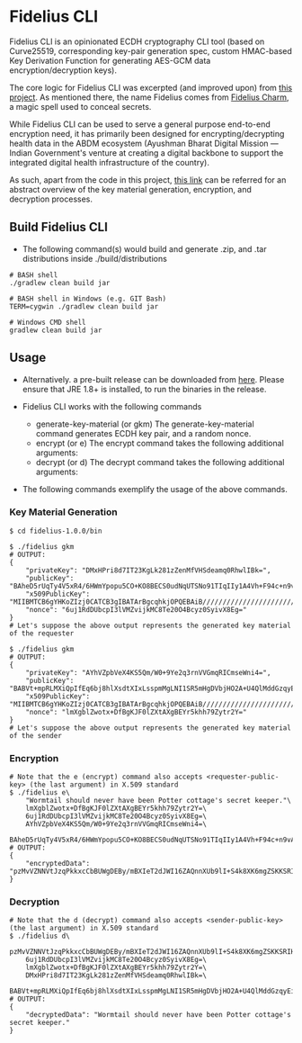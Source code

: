 # Fidelius CLI

Fidelius CLI is an opinionated ECDH cryptography CLI tool (based on Curve25519, corresponding key-pair generation spec, custom HMAC-based Key Derivation Function for generating AES-GCM data encryption/decryption keys).

The core logic for Fidelius CLI was excerpted (and improved upon) from [this project](https://github.com/sukreet/fidelius). As mentioned there, the name Fidelius comes from [Fidelius Charm](https://harrypotter.fandom.com/wiki/Fidelius_Charm), a magic spell used to conceal secrets.

While Fidelius CLI can be used to serve a general purpose end-to-end encryption need, it has primarily been designed for encrypting/decrypting health data in the ABDM ecosystem (Ayushman Bharat Digital Mission — Indian Government's venture at creating a digital backbone to support the integrated digital health infrastructure of the country).

As such, apart from the code in this project, [this link](https://sandbox.abdm.gov.in/docs/data_encrypt_decrypt) can be referred for an abstract overview of the key material generation, encryption, and decryption processes.

## Build Fidelius CLI

-   The following command(s) would build and generate .zip, and .tar distributions inside ./build/distributions

```
# BASH shell
./gradlew clean build jar

# BASH shell in Windows (e.g. GIT Bash)
TERM=cygwin ./gradlew clean build jar

# Windows CMD shell
gradlew clean build jar
```

## Usage

-   Alternatively. a pre-built release can be downloaded from [here](https://github.com/mgrmtech/fidelius-cli/releases). Please ensure that JRE 1.8+ is installed, to run the binaries in the release.

-   Fidelius CLI works with the following commands

    -   generate-key-material (or gkm)
        The generate-key-material command generates ECDH key pair, and a random nonce.
    -   encrypt (or e)
        The encrypt command takes the following additional arguments:
        <string-to-encrypt> <sender-nonce> <requester-nonce> <sender-private-key> <requester-public-key>
    -   decrypt (or d)
        The decrypt command takes the following additional arguments:
        <encrypted-data> <requester-nonce> <sender-nonce> <requester-private-key> <sender-public-key>

-   The following commands exemplify the usage of the above commands.

### Key Material Generation

```
$ cd fidelius-1.0.0/bin

$ ./fidelius gkm
# OUTPUT:
{
	"privateKey": "DMxHPri8d7IT23KgLk281zZenMfVHSdeamq0RhwlIBk=",
	"publicKey": "BAheD5rUqTy4V5xR4/6HWmYpopu5CO+KO8BECS0udNqUTSNo91TIqIIy1A4Vh+F94c+n9vAcwXU2bGcfsI5f69Y=",
	"x509PublicKey": "MIIBMTCB6gYHKoZIzj0CATCB3gIBATArBgcqhkjOPQEBAiB/////////////////////////////////////////7TBEBCAqqqqqqqqqqqqqqqqqqqqqqqqqqqqqqqqqqqqYSRShRAQge0Je0Je0Je0Je0Je0Je0Je0Je0Je0Je0JgtenHcQyGQEQQQqqqqqqqqqqqqqqqqqqqqqqqqqqqqqqqqqqqqqqq0kWiCuGaG4oIa04B7dLHdI0UySPU1+bXxhsinpxaJ+ztPZAiAQAAAAAAAAAAAAAAAAAAAAFN753qL3nNZYEmMaXPXT7QIBCANCAAQIXg+a1Kk8uFecUeP+h1pmKaKbuQjvijvARAktLnTalE0jaPdUyKiCMtQOFYfhfeHPp/bwHMF1NmxnH7COX+vW",
	"nonce": "6uj1RdDUbcpI3lVMZvijkMC8Te20O4Bcyz0SyivX8Eg="
}
# Let's suppose the above output represents the generated key material of the requester

$ ./fidelius gkm
# OUTPUT:
{
	"privateKey": "AYhVZpbVeX4KS5Qm/W0+9Ye2q3rnVVGmqRICmseWni4=",
	"publicKey": "BABVt+mpRLMXiQpIfEq6bj8hlXsdtXIxLsspmMgLNI1SR5mHgDVbjHO2A+U4QlMddGzqyEidzm1AkhtSxSO2Ahg=",
	"x509PublicKey": "MIIBMTCB6gYHKoZIzj0CATCB3gIBATArBgcqhkjOPQEBAiB/////////////////////////////////////////7TBEBCAqqqqqqqqqqqqqqqqqqqqqqqqqqqqqqqqqqqqYSRShRAQge0Je0Je0Je0Je0Je0Je0Je0Je0Je0Je0JgtenHcQyGQEQQQqqqqqqqqqqqqqqqqqqqqqqqqqqqqqqqqqqqqqqq0kWiCuGaG4oIa04B7dLHdI0UySPU1+bXxhsinpxaJ+ztPZAiAQAAAAAAAAAAAAAAAAAAAAFN753qL3nNZYEmMaXPXT7QIBCANCAAQAVbfpqUSzF4kKSHxKum4/IZV7HbVyMS7LKZjICzSNUkeZh4A1W4xztgPlOEJTHXRs6shInc5tQJIbUsUjtgIY",
	"nonce": "lmXgblZwotx+DfBgKJF0lZXtAXgBEYr5khh79Zytr2Y="
}
# Let's suppose the above output represents the generated key material of the sender
```

### Encryption

```
# Note that the e (encrypt) command also accepts <requester-public-key> (the last argument) in X.509 standard
$ ./fidelius e\
	"Wormtail should never have been Potter cottage's secret keeper."\
	lmXgblZwotx+DfBgKJF0lZXtAXgBEYr5khh79Zytr2Y=\
	6uj1RdDUbcpI3lVMZvijkMC8Te20O4Bcyz0SyivX8Eg=\
	AYhVZpbVeX4KS5Qm/W0+9Ye2q3rnVVGmqRICmseWni4=\
	BAheD5rUqTy4V5xR4/6HWmYpopu5CO+KO8BECS0udNqUTSNo91TIqIIy1A4Vh+F94c+n9vAcwXU2bGcfsI5f69Y=\;
# OUTPUT:
{
	"encryptedData": "pzMvVZNNVtJzqPkkxcCbBUWgDEBy/mBXIeT2dJWI16ZAQnnXUb9lI+S4k8XK6mgZSKKSRIHkcNvJpllnBg548wUgavBa0vCRRwdL6kY6Yw=="
}
```

### Decryption

```
# Note that the d (decrypt) command also accepts <sender-public-key> (the last argument) in X.509 standard
$ ./fidelius d\
	pzMvVZNNVtJzqPkkxcCbBUWgDEBy/mBXIeT2dJWI16ZAQnnXUb9lI+S4k8XK6mgZSKKSRIHkcNvJpllnBg548wUgavBa0vCRRwdL6kY6Yw==\
	6uj1RdDUbcpI3lVMZvijkMC8Te20O4Bcyz0SyivX8Eg=\
	lmXgblZwotx+DfBgKJF0lZXtAXgBEYr5khh79Zytr2Y=\
	DMxHPri8d7IT23KgLk281zZenMfVHSdeamq0RhwlIBk=\
	BABVt+mpRLMXiQpIfEq6bj8hlXsdtXIxLsspmMgLNI1SR5mHgDVbjHO2A+U4QlMddGzqyEidzm1AkhtSxSO2Ahg=\;
# OUTPUT:
{
	"decryptedData": "Wormtail should never have been Potter cottage's secret keeper."
}
```
